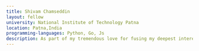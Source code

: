 ```yaml
---
title: Shivam Chamseddin
layout: fellow
university: National Institute of Technology Patna
location: Patna,India
programming-languages: Python, Go, Js 
description: As part of my tremendous love for fusing my deepest interests in social good and technology, I am an evangelist of this collaborative atmosphere of hackathon venues.
---
```

